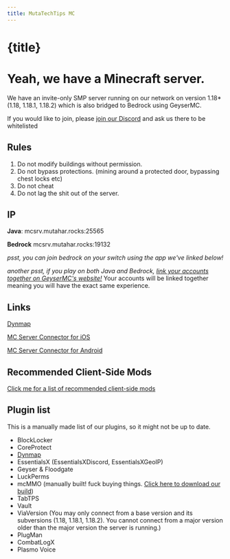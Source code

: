```yaml
---
title: MutaTechTips MC
---
```

# {title}

# Yeah, we have a Minecraft server.
We have an invite-only SMP server running on our network on version 1.18* (1.18, 1.18.1, 1.18.2) which is also bridged to Bedrock using GeyserMC.

If you would like to join, please [join our Discord](https://discord.gg/26EG7fFtfS) and ask us there to be whitelisted

## Rules
1. Do not modify buildings without permission.
2. Do not bypass protections. (mining around a protected door, bypassing chest locks etc)
3. Do not cheat
4. Do not lag the shit out of the server.

## IP
**Java**: mcsrv.mutahar.rocks:25565

**Bedrock** mcsrv.mutahar.rocks:19132

*psst, you can join bedrock on your switch using the app we've linked below!*

*another psst, if you play on both Java and Bedrock, [link your accounts together on GeyserMC's website!](https://link.geysermc.org)* Your accounts will be linked together meaning you will have the exact same experience.

## Links
[Dynmap](https://mcmap.mutahar.rocks)

[MC Server Connector for iOS](https://apps.apple.com/us/app/mc-server-connector/id1548251304)

[MC Server Connector for Android](https://play.google.com/store/apps/details?id=com.smokiem.mcserverconnector&hl=no&gl=US)

## Recommended Client-Side Mods
[Click me for a list of recommended client-side mods](minecraft_recommendedcsmods)

## Plugin list
This is a manually made list of our plugins, so it might not be up to date.
- BlockLocker
- CoreProtect
- [Dynmap](https://mcsrv.mutahar.rocks)
- EssentialsX (EssentialsXDiscord, EssentialsXGeoIP)
- Geyser & Floodgate
- LuckPerms
- mcMMO (manually built! fuck buying things. [Click here to download our build](https://cloud.mutahar.rocks/s/YP5pP6G45HePcs9))
- TabTPS
- Vault
- ViaVersion (You may only connect from a base version and its subversions (1.18, 1.18.1, 1.18.2). You cannot connect from a major version older than the major version the server is running.)
- PlugMan
- CombatLogX
- Plasmo Voice

<script lang="ts">
    import "../assets/global.css"
</script>